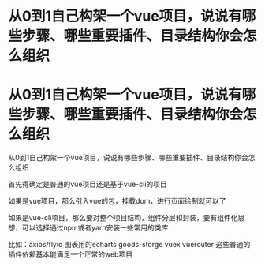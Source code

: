 # 从0到1自己构架一个vue项目，说说有哪些步骤、哪些重要插件、目录结构你会怎么组织

# 从0到1自己构架一个vue项目，说说有哪些步骤、哪些重要插件、目录结构你会怎么组织

从0到1自己构架一个vue项目，说说有哪些步骤、哪些重要插件、目录结构你会怎么组织

首先得确定是普通的vue项目还是基于vue-cli的项目

如果是vue项目，那么引入vue的包，挂载dom，进行页面绘制就可以了

如果是vue-cli项目，那么要对整个项目结构，组件分层和封装，要有组件化思想，可以选择通过npm或者yarn安装一些常用的类库

比如：axios/flyio 图表用的echarts goods-storge vuex vuerouter 这些普通的插件依赖基本能满足一个正常的web项目